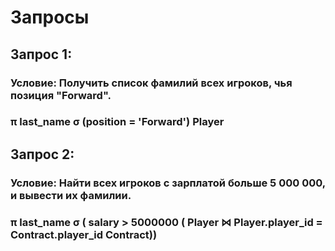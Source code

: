 # Запросы

## Запрос 1:
### Условие: Получить список фамилий всех игроков, чья позиция "Forward".
### π last_name σ (position = 'Forward') Player

## Запрос 2: 
### Условие: Найти всех игроков с зарплатой больше 5 000 000, и вывести их фамилии. 
### π last_name σ ( salary > 5000000 ( Player ⋈ Player.player_id = Contract.player_id Contract))

